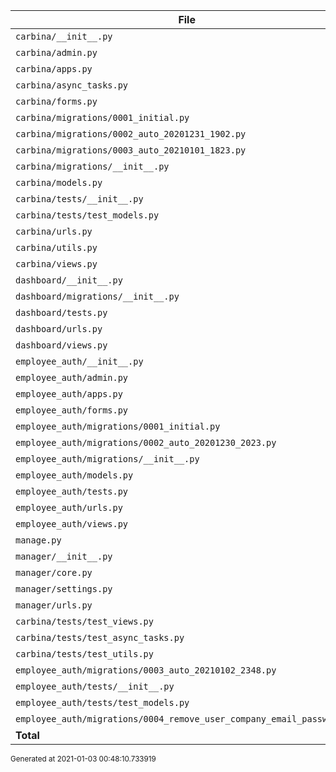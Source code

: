 | File | Statements | Missing | Coverage |
|-------|------------|---------|----------|
| `carbina/__init__.py` | 0 | 0 | 100% |
| `carbina/admin.py` | 13 | 0 | 100% |
| `carbina/apps.py` | 8 | 0 | 100% |
| `carbina/async_tasks.py` | 93 | 15 | 84% |
| `carbina/forms.py` | 96 | 56 | 42% |
| `carbina/migrations/0001_initial.py` | 9 | 0 | 100% |
| `carbina/migrations/0002_auto_20201231_1902.py` | 5 | 0 | 100% |
| `carbina/migrations/0003_auto_20210101_1823.py` | 7 | 0 | 100% |
| `carbina/migrations/__init__.py` | 0 | 0 | 100% |
| `carbina/models.py` | 114 | 9 | 92% |
| `carbina/tests/__init__.py` | 0 | 0 | 100% |
| `carbina/tests/test_models.py` | 67 | 0 | 100% |
| `carbina/urls.py` | 3 | 0 | 100% |
| `carbina/utils.py` | 11 | 2 | 82% |
| `carbina/views.py` | 165 | 66 | 60% |
| `dashboard/__init__.py` | 0 | 0 | 100% |
| `dashboard/migrations/__init__.py` | 0 | 0 | 100% |
| `dashboard/tests.py` | 1 | 0 | 100% |
| `dashboard/urls.py` | 3 | 0 | 100% |
| `dashboard/views.py` | 14 | 4 | 71% |
| `employee_auth/__init__.py` | 0 | 0 | 100% |
| `employee_auth/admin.py` | 48 | 13 | 73% |
| `employee_auth/apps.py` | 4 | 0 | 100% |
| `employee_auth/forms.py` | 31 | 3 | 90% |
| `employee_auth/migrations/0001_initial.py` | 9 | 0 | 100% |
| `employee_auth/migrations/0002_auto_20201230_2023.py` | 4 | 0 | 100% |
| `employee_auth/migrations/__init__.py` | 0 | 0 | 100% |
| `employee_auth/models.py` | 78 | 6 | 92% |
| `employee_auth/tests.py` | 34 | 0 | 100% |
| `employee_auth/urls.py` | 3 | 0 | 100% |
| `employee_auth/views.py` | 135 | 61 | 55% |
| `manage.py` | 12 | 2 | 83% |
| `manager/__init__.py` | 0 | 0 | 100% |
| `manager/core.py` | 11 | 9 | 18% |
| `manager/settings.py` | 29 | 0 | 100% |
| `manager/urls.py` | 8 | 0 | 100% |
| `carbina/tests/test_views.py` | 80 | 0 | 100% |
| `carbina/tests/test_async_tasks.py` | 57 | 0 | 100% |
| `carbina/tests/test_utils.py` | 3 | 0 | 100% |
| `employee_auth/migrations/0003_auto_20210102_2348.py` | 4 | 0 | 100% |
| `employee_auth/tests/__init__.py` | 0 | 0 | 100% |
| `employee_auth/tests/test_models.py` | 97 | 0 | 100% |
| `employee_auth/migrations/0004_remove_user_company_email_password.py` | 4 | 0 | 100% |
| **Total** | **1260** | **246** | **80%** |


<small>Generated at 2021-01-03 00:48:10.733919</small>